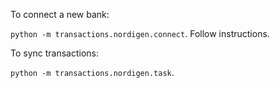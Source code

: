 To connect a new bank:

`python -m transactions.nordigen.connect`. Follow instructions.

To sync transactions:

`python -m transactions.nordigen.task`.